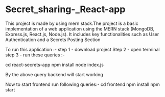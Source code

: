 # Secret_sharing-_React-app

This project is made by using mern stack.The project is a basic implementation of a web application using the MERN stack (MongoDB, Express.js, React.js, Node.js). It includes key functionalities such as User Authentication and a Secrets Posting Section


To run this application :-
step 1 - download project
Step 2 - open terminal
step 3 - run these queries :-

cd react-secrets-app
npm install
node index.js

By the above query backend will start working

Now to start frontend run following queries:-
cd frontend 
npm install
npm start
